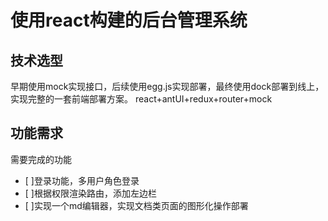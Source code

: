 # 使用react构建的后台管理系统

## 技术选型
早期使用mock实现接口，后续使用egg.js实现部署，最终使用dock部署到线上，实现完整的一套前端部署方案。
react+antUI+redux+router+mock

## 功能需求
需要完成的功能
* [ ]登录功能，多用户角色登录
* [ ]根据权限渲染路由，添加左边栏
* [ ]实现一个md编辑器，实现文档类页面的图形化操作部署
